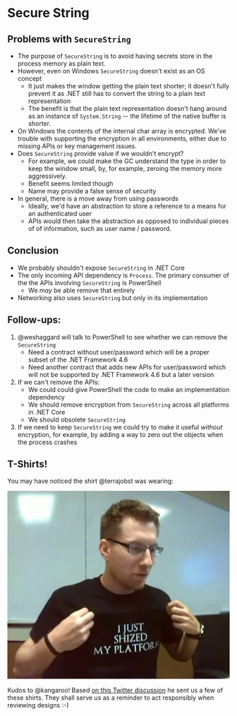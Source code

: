# Secure String

## Problems with `SecureString`

* The purpose of `SecureString` is to avoid having secrets store in the process
  memory as plain text.
* However, even on Windows `SecureString` doesn't exist as an OS concept
    - It just makes the window getting the plain text shorter; it doesn't fully
      prevent it as .NET still has to convert the string to a plain text
      representation
    - The benefit is that the plain text representation doesn't hang around
      as an instance of `System.String` -- the lifetime of the native buffer is
      shorter.
* On Windows the contents of the internal char array is encrypted. We've
  trouble with supporting the encryption in all environments, either due to
  missing APIs or key management issues.
* Does `SecureString` provide value if we wouldn't encrypt?
    - For example, we could make the GC understand the type in order to keep
      the window small, by, for example, zeroing the memory more aggressively.
    - Benefit seems limited though
    - Name may provide a false sense of security
* In general, there is a move away from using passwords
    - Ideally, we'd have an abstraction to store a reference to a means for an
      authenticated user
    - APIs would then take the abstraction as opposed to individual pieces of
      of information, such as user name / password.

## Conclusion

* We probably shouldn't expose `SecureString` in .NET Core
* The only incoming API dependency is `Process`. The primary consumer of the the
  APIs involving `SecureString` is PowerShell
    - We *may* be able remove that entirely
* Networking also uses `SecureString` but only in its implementation

## Follow-ups:

1. @weshaggard will talk to PowerShell to see whether we can remove the `SecureString`
    - Need a contract without user/password which will be a proper subset of the .NET Framework 4.6
    - Need another contract that adds new APIs for user/password which will not be supported by .NET Framework 4.6 but a later version
2. If we can't remove the APIs:
    - We could could give PowerShell the code to make an implementation dependency
    - We should remove encryption from `SecureString` across all platforms in .NET Core
    - We should obsolete `SecureString`
3. If we need to keep `SecureString` we could try to make it useful *without*
   encryption, for example, by adding a way to zero out the objects when the
   process crashes

## T-Shirts!

You may have noticed the shirt @terrajobst was wearing:

![](shirt.jpg)

Kudos to @kangaroo! Based [on this Twitter discussion][shirt-tweet] he sent us
a few of these shirts. They shall serve us as a reminder to act responsibly
when reviewing designs :-)

[shirt-tweet]: https://twitter.com/terrajobst/status/616094502579650560